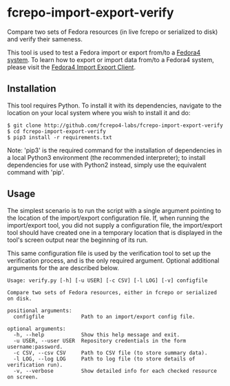 # fcrepo-import-export-verify
Compare two sets of Fedora resources (in live fcrepo or serialized to disk) and verify
their sameness.

This tool is used to test a Fedora import or export from/to a [Fedora4 system](http://github.com/fcrepo4/fcrepo4).
To learn how to export or import data from/to a Fedora4 system, please visit the [Fedora4 Import Export Client](http://github.com/fcrepo4-labs/fcrepo-import-export).

## Installation
This tool requires Python. To install it with its dependencies, navigate to the location on
your local system where you wish to install it and do:
```
$ git clone http://github.com/fcrepo4-labs/fcrepo-import-export-verify
$ cd fcrepo-import-export-verify
$ pip3 install -r requirements.txt
```
Note: 'pip3' is the required command for the installation of dependencies in a local
Python3 environment (the recommended interpreter); to install dependencies for use
with Python2 instead, simply use the equivalent command with 'pip'.

## Usage
The simplest scenario is to run the script with a single argument pointing to the
location of the import/export configuration file. If, when running the import/export
tool, you did not supply a configuration file, the import/export tool should have
created one in a temporary location that is displayed in the tool's screen output
near the beginning of its run.

This same configuration file is used by the verification tool to set up the verification
process, and is the only required argument. Optional additional arguments for the are
described below.

```
Usage: verify.py [-h] [-u USER] [-c CSV] [-l LOG] [-v] configfile

Compare two sets of Fedora resources, either in fcrepo or serialized on disk.

positional arguments:
  configfile            Path to an import/export config file.

optional arguments:
  -h, --help            Show this help message and exit.
  -u USER, --user USER  Repository credentials in the form username:password.
  -c CSV, --csv CSV     Path to CSV file (to store summary data).
  -l LOG, --log LOG     Path to log file (to store details of verification run).
  -v, --verbose         Show detailed info for each checked resource on screen.
```
